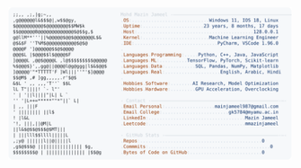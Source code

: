 <picture>
  <source srcset="https://raw.githubusercontent.com/mmazinjameel/mmazinjameel/main/dark_mode.svg?v=1753193627" media="(prefers-color-scheme: dark)">
  <img src="https://raw.githubusercontent.com/mmazinjameel/mmazinjameel/main/light_mode.svg?v=1753193627">
</picture>
